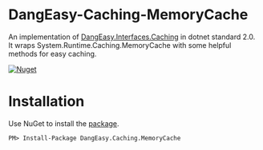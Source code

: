 # DangEasy-Caching-MemoryCache

An implementation of [DangEasy.Interfaces.Caching](https://www.nuget.org/packages/DangEasy.Interfaces.Caching) in dotnet standard 2.0. It wraps System.Runtime.Caching.MemoryCache with some helpful methods for easy caching.

[![Nuget](https://img.shields.io/badge/nuget-1.0.0-blue.svg?maxAge=3600)](https://www.nuget.org/packages/DangEasy.Caching.MemoryCache)



# Installation

Use NuGet to install the [package](https://www.nuget.org/packages/DangEasy.Caching.MemoryCache/).

```
PM> Install-Package DangEasy.Caching.MemoryCache
```
